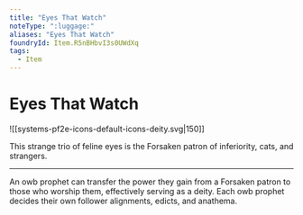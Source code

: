 ```yaml
---
title: "Eyes That Watch"
noteType: ":luggage:"
aliases: "Eyes That Watch"
foundryId: Item.R5nBHbvI3s0UWdXq
tags:
  - Item
---
```


# Eyes That Watch
![[systems-pf2e-icons-default-icons-deity.svg|150]]

This strange trio of feline eyes is the Forsaken patron of inferiority, cats, and strangers.

* * *

An owb prophet can transfer the power they gain from a Forsaken patron to those who worship them, effectively serving as a deity. Each owb prophet decides their own follower alignments, edicts, and anathema.
